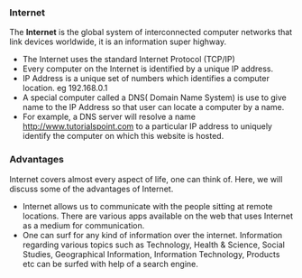 ### Internet

The **Internet** is the global system of interconnected computer networks that link devices worldwide, it is an information super highway.

- The Internet uses the standard Internet  Protocol (TCP/IP)
- Every computer on the Internet is identified by a unique IP address.
- IP Address is a unique set of numbers which identifies a computer location. eg 192.168.0.1
- A special computer called a DNS( Domain Name System) is use to give name to the IP Address so that user can locate a computer by a name.
- For example, a DNS server will resolve a name http://www.tutorialspoint.com to a particular IP address to uniquely identify the computer on which this website is hosted.



### Advantages

Internet covers almost every aspect of life, one can think of. Here, we will discuss some of the advantages of Internet.

- Internet allows us to communicate with the people sitting at remote locations. There are various apps available on the web that uses Internet as a medium for communication. 
- One can surf for any kind of information over the internet. Information 
  regarding various topics such as Technology, Health & Science, 
  Social Studies, Geographical Information, Information Technology, 
  Products etc can be surfed with help of a search engine.

